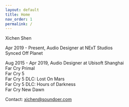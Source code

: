 ```yaml
---
layout: default
title: Home
nav_order: 1
permalink: /
---
```


Xichen Shen

Apr 2019 - Present, Audio Designer at NExT Studios  
Synced Off Planet

Aug 2015 - Apr 2019, Audio Designer at Ubisoft Shanghai  
Far Cry Primal  
Far Cry 5  
Far Cry 5 DLC: Lost On Mars  
Far Cry 5 DLC: Hours of Darkness  
Far Cry New Dawn  

Contact: xichen@soundoer.com